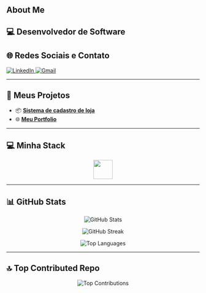 ##  About Me

💻 **Desenvolvedor de Software** 
---

## 🌐 Redes Sociais e Contato

<p align="left">
  <a href="https://www.linkedin.com/in/brunocorreia7/" target="_blank">
    <img src="https://img.shields.io/badge/-LinkedIn-0077B5?style=for-the-badge&logo=linkedin&logoColor=white" alt="LinkedIn"/>
 <a href="https://mail.google.com/mail/?view=cm&fs=1&to=correiadev7@gmail.com" target="_blank">
    <img src="https://img.shields.io/badge/-Gmail-D14836?style=for-the-badge&logo=gmail&logoColor=white" alt="Gmail"/>
  </a>
</p>

---

## 🚀 Meus Projetos

- 📦 <a href="https://github.com/brunocorreia7/SistemadeCadastroVersao2">**Sistema de cadastro de loja**</a>
- 🌐 <a href="https://github.com/brunocorreia7/meuportifolio">**Meu Portfolio**</a>

---

## 💻 Minha Stack

<p align="center">
  <img src="https://skillicons.dev/icons?i=html,css,js,bootstrap,php,python,mysql,git,laravel" height="50"/>
</p>

---

## 📊 GitHub Stats

<p align="center">
  <img src="https://github-readme-stats.vercel.app/api?username=brunocorreia7&theme=tokyonight&hide_border=false&show_icons=true" alt="GitHub Stats"/>
</p>

<p align="center">
  <img src="https://github-readme-streak-stats.herokuapp.com/?user=brunocorreia7&theme=tokyonight&hide_border=false" alt="GitHub Streak"/>
</p>

<p align="center">
  <img src="https://github-readme-stats.vercel.app/api/top-langs/?username=brunocorreia7&theme=tokyonight&hide_border=false&layout=compact" alt="Top Languages"/>
</p>

---

## 🔝 Top Contributed Repo

<p align="center">
  <img src="https://github-contributor-stats.vercel.app/api?username=brunocorreia7&limit=5&theme=nord&combine_all_yearly_contributions=true" alt="Top Contributions"/>
</p>





